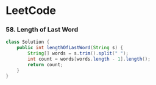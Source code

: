 # LeetCode

### 58. Length of Last Word
```java
class Solution {
    public int lengthOfLastWord(String s) {
        String[] words = s.trim().split(" ");
        int count = words[words.length - 1].length();
        return count;
    }
}
```
